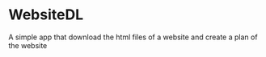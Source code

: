 # WebsiteDL
A simple app that download the html files of a website and create a plan of the website
